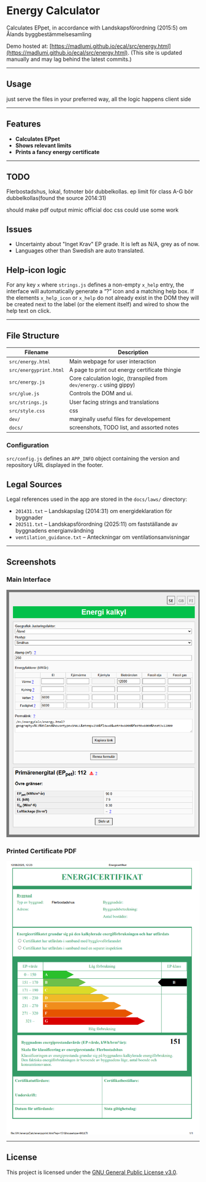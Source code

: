 
# Energy Calculator

Calculates EPpet, in accordance with   Landskapsförordning (2015:5) om Ålands byggbestämmelsesamling

Demo hosted at: [https://madlumi.github.io/ecal/src/energy.html](https://madlumi.github.io/ecal/src/energy.html). (This site is updated manually and may lag behind the latest commits.)


---

## Usage

just serve the files in your preferred way, all the logic happens client side


---

## Features

- **Calculates EPpet**  
- **Shows relevant limits**  
- **Prints a fancy energy certificate**

---


## TODO

Flerbostadshus, lokal, fotnoter bör dubbelkollas.
ep limit för class A-G bör dubbelkollas(found the source 2014:31) 

should make pdf output mimic official doc
css could use some work

## Issues

- Uncertainty about "Inget Krav" EP grade. It is left as N/A, grey as of now.
- Languages other than Swedish are auto translated.

## Help-icon logic

For any key `x` where `strings.js` defines a non-empty `x_help` entry, the
interface will automatically generate a “?” icon and a matching help box. If the
elements `x_help_icon` or `x_help` do not already exist in the DOM they will be
created next to the label (or the element itself) and wired to show the help
text on click.




---


## File Structure

| Filename              | Description |
|-----------------------|-------------------------------------------------------------|
| `src/energy.html`      | Main webpage for user interaction |
| `src/energyprint.html` | A page to print out energy certificate thingie |
| `src/energy.js`        | Core calculation logic, (transpiled from `dev/energy.c` using gippy) |
| `src/glue.js`          | Controls the DOM and ui. |
| `src/strings.js`       | User facing strings and translations |
| `src/style.css`        | css |
| `dev/`                 | marginally useful files for developement |
| `docs/`                | screenshots, TODO list, and assorted notes |

### Configuration

`src/config.js` defines an `APP_INFO` object containing the version and repository URL displayed in the footer.

## Legal Sources

Legal references used in the app are stored in the `docs/laws/` directory:

- `201431.txt` – Landskapslag (2014:31) om energideklaration för byggnader
- `202511.txt` – Landskapsförordning (2025:11) om fastställande av byggnadens energianvändning
- `ventilation_guidance.txt` – Anteckningar om ventilationsanvisningar


---

## Screenshots

### Main Interface

![Screenshot showing the energy calculator's main interface](docs/screenshot.png)

### Printed Certificate PDF

![Screenshot showing a generated energy certificate PDF](docs/screenshot_output.png)

---

## License

This project is licensed under the [GNU General Public License v3.0](LICENCE.txt).
